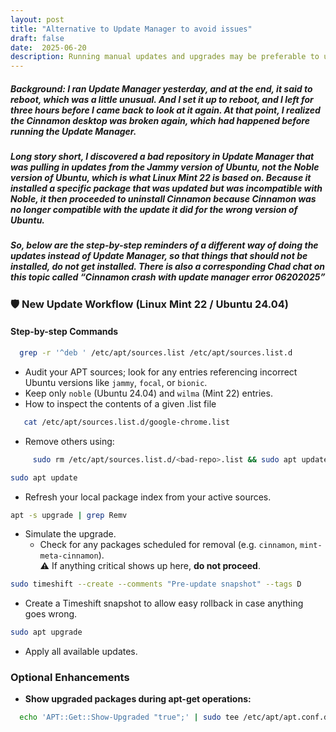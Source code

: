 ```yaml
---
layout: post
title: "Alternative to Update Manager to avoid issues"
draft: false
date:  2025-06-20
description: Running manual updates and upgrades may be preferable to using Update Manager to avoid incorrect repos installing incompatible software.   
---
```






##### Background: I ran Update Manager yesterday, and at the end, it said to reboot, which was a little unusual. And I set it up to reboot, and I left for three hours before I came back to look at it again. At that point, I realized the Cinnamon desktop was broken again, which had happened before running the Update Manager.  
##### Long story short, I discovered a bad repository in Update Manager that was pulling in updates from the Jammy version of Ubuntu, not the Noble version of Ubuntu, which is what Linux Mint 22 is based on. Because it installed a specific package that was updated but was incompatible with Noble, it then proceeded to uninstall Cinnamon because Cinnamon was no longer compatible with the update it did for the wrong version of Ubuntu.  
##### So, below are the step-by-step reminders of a different way of doing the updates instead of Update Manager, so that things that should not be installed, do not get installed. There is also a corresponding Chad chat on this topic called “Cinnamon crash with update manager error 06202025”



### 🛡️ New Update Workflow (Linux Mint 22 / Ubuntu 24.04)

#### Step-by-step Commands

```sh  
  grep -r '^deb ' /etc/apt/sources.list /etc/apt/sources.list.d  
```
   - Audit your APT sources; look for any entries referencing incorrect Ubuntu versions like `jammy`, `focal`, or `bionic`.  
   - Keep only `noble` (Ubuntu 24.04) and `wilma` (Mint 22) entries.  
   - How to inspect the contents of a given .list file    
```sh  
   cat /etc/apt/sources.list.d/google-chrome.list
```
 
   - Remove others using:      
```sh  
     sudo rm /etc/apt/sources.list.d/<bad-repo>.list && sudo apt update
```
     

```sh  
sudo apt update  
```

- Refresh your local package index from your active sources.

```sh  
apt -s upgrade | grep Remv  
```  
- Simulate the upgrade.  
   - Check for any packages scheduled for removal (e.g. `cinnamon`, `mint-meta-cinnamon`).  
   ⚠️ If anything critical shows up here, **do not proceed**.

```sh  
sudo timeshift --create --comments "Pre-update snapshot" --tags D  
```

   - Create a Timeshift snapshot to allow easy rollback in case anything goes wrong.

```sh  
sudo apt upgrade  
```  
- Apply all available updates.

### Optional Enhancements

- **Show upgraded packages during apt-get operations:**

```sh
  echo 'APT::Get::Show-Upgraded "true";' | sudo tee /etc/apt/apt.conf.d/99show-upgraded  
```

